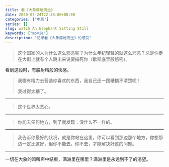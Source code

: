 ```yaml
---
title: 看《大象席地而坐》
date: 2020-05-24T22:38:06+08:00
categories: ["电影"]
series: []
slug: watch An Elephant Sitting Still
keywords: ["movie"]
description: "记录看《大象席地而坐》的感受"
---
```


> 这个国家的人为什么这么邪恶呢？为什么年纪轻轻的就这么邪恶？总是你走在大街上就有个人跳出来说要搞死你（歇斯底里般怒吼）。

看到这段时，有股射精般的快感。

> 我哪有精力去营造你喜欢的东西，我自己还一团糟搞不清楚呢！
>
> 我过得太糟了。

---

> 这个世界太恶心。

---

> 你能去任何地方，到了就发现：没什么不一样的。

---

>  我告诉你最好的状况，就是你站在这里，你可以看到那边那个地方，你想那边一定比这好，但你不能去。你不去，才能解决好这的问题。

---

一切在大象的鸣叫声中结束，满洲里在哪里？满洲里是永远到不了的渴望。